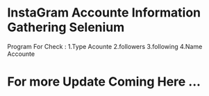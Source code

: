 # InstaGram Accounte Information Gathering Selenium
Program For Check :
1.Type Acounte
2.followers
3.following
4.Name Accounte

# For more Update Coming Here ...
